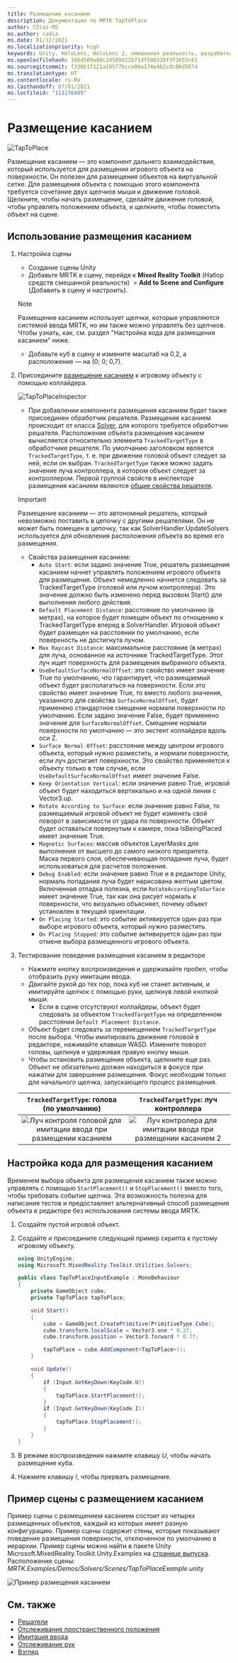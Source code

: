 ```yaml
---
title: Размещение касанием
description: Документация по MRTK TapToPlace
author: CDiaz-MS
ms.author: cadia
ms.date: 01/12/2021
ms.localizationpriority: high
keywords: Unity, HoloLens, HoloLens 2, смешанная реальность, разработка, MRTK, размещение касанием, Tap to Place,
ms.openlocfilehash: 1664509a08c2d589d22b71df580328f3f3655c61
ms.sourcegitcommit: f338b1f121a10577bcce08a174e462cdc86d5874
ms.translationtype: HT
ms.contentlocale: ru-RU
ms.lasthandoff: 07/01/2021
ms.locfileid: "113176405"
---
```

# <a name="tap-to-place"></a>Размещение касанием

![TapToPlace](../../images/solver/tap-to-place/TapToPlaceIntroGif.gif)

Размещение касанием — это компонент дальнего взаимодействия, который используется для размещения игрового объекта на поверхности. Он полезен для размещения объектов на виртуальной сетке. Для размещения объекта с помощью этого компонента требуется сочетание двух щелчков мыши и движение головой. Щелкните, чтобы начать размещение, сделайте движение головой, чтобы управлять положением объекта, и щелкните, чтобы поместить объект на сцене.

## <a name="using-tap-to-place"></a>Использование размещения касанием

1. Настройка сцены
    - Создание сцены Unity
    - Добавьте MRTK в сцену, перейдя к **Mixed Reality Toolkit** (Набор средств смешанной реальности)  >  **Add to Scene and Configure** (Добавить в сцену и настроить).
    > [!NOTE]
    > Размещение касанием использует щелчки, которые управляются системой ввода MRTK, но им также можно управлять без щелчков. Чтобы узнать, как, см. раздел "Настройка кода для размещения касанием" ниже.
    - Добавьте куб в сцену и измените масштаб на 0,2, а расположение — на (0; 0; 0,7).
1. Присоедините [размещение касанием](xref:Microsoft.MixedReality.Toolkit.Utilities.Solvers.TapToPlace) к игровому объекту с помощью коллайдера.

    ![TapToPlaceInspector](../../images/solver/tap-to-place/TapToPlaceInspector2.png)

    - При добавлении компонента размещения касанием будет также присоединен обработчик решателя. Размещение касанием происходит от класса [Solver](solver.md), для которого требуется обработчик решателя. Расположение объекта размещения касанием вычисляется относительно элемента `TrackedTargetType` в обработчике решателя. По умолчанию заголовком является `TrackedTargetType`, т. е. при движении головой объект следует за ней, если он выбран.  `TrackedTargetType` также можно задать значение луча контроллера, в котором объект следует за контроллером. Первой группой свойств в инспекторе размещения касанием являются [общие свойства решателя](solver.md#common-solver-properties).  
    > [!IMPORTANT]
    > Размещение касанием — это автономный решатель, который невозможно поставить в цепочку с другими решателями. Он не может быть помещен в цепочку, так как SolverHandler.UpdateSolvers используется для обновления расположения объекта во время его размещения.
    - Свойства размещения касанием:
        - `Auto Start`: если задано значение True, решатель размещения касанием начнет управлять положением игрового объекта для размещения. Объект немедленно начнется следовать за TrackedTargetType (головой или лучом контроллера). Это значение должно быть изменено перед вызовом Start() для выполнения любого действия.
        - `Default Placement Distance`: расстояние по умолчанию (в метрах), на которое будет помещен объект по отношению к TrackedTargetType вперед в SolverHandler. Игровой объект будет размещен на расстоянии по умолчанию, если поверхность не достигнута лучом.
        - `Max Raycast Distance`: максимальное расстояние (в метрах) для луча, основанное на источнике TrackedTargetType. Этот луч ищет поверхность для размещения выбранного объекта.
        - `UseDefaultSurfaceNormalOffset`: это свойство имеет значение True по умолчанию, что гарантирует, что размещаемый объект будет располагаться на поверхности. Если это свойство имеет значение True, то вместо любого значения, указанного для свойства `SurfaceNormalOffset`, будет применено стандартное смещение нормали поверхности по умолчанию. Если задано значение False, будет применено значение для `SurfaceNormalOffset`. Смещение нормали поверхности по умолчанию — это экстент коллайдера вдоль оси Z.
        - `Surface Normal Offset`: расстояние между центром игрового объекта, который нужно разместить, и нормали поверхности, если луч достигает поверхности. Это свойство применяется к объекту только в том случае, если `UseDefaultSurfaceNormalOffset` имеет значение False.
        - `Keep Orientation Vertical`: если значение равно True, игровой объект будет находиться вертикально и на одной линии с Vector3.up.
        - `Rotate According to Surface`: если значение равно False, то размещаемый игровой объект не будет изменять свой поворот в зависимости от удара по поверхности.  Объект будет оставаться повернутым к камере, пока IsBeingPlaced имеет значение True.
        - `Magnetic Surfaces`: массив объектов LayerMasks для выполнения от высшего до самого низкого приоритета. Маска первого слоя, обеспечивающая попадание луча, будет использоваться для расчетов положения.
        - `Debug Enabled`: если значение равно True и в редакторе Unity, нормаль попадания луча будет нарисована желтым цветом. Включенная отладка полезна, если `RotateAccordingToSurface` имеет значение True, так как она рисует нормаль к поверхности, что визуально объясняет, почему объект установлен в текущей ориентации.
        - `On Placing Started`: это событие активируется один раз при выборе игрового объекта, который нужно разместить.
        - `On Placing Stopped`: это событие активируется один раз при отмене выбора размещенного игрового объекта.

1. Тестирование поведения размещения касанием в редакторе
    - Нажмите кнопку воспроизведения и удерживайте пробел, чтобы отобразить руку имитации ввода.
    - Двигайте рукой до тех пор, пока куб не станет активным, и имитируйте щелчок с помощью руки, щелкнув левой кнопкой мыши.
        - Если в сцене отсутствуют коллайдеры, объект будет следовать за объектом `TrackedTargetType` на определенном расстоянии `Default Placement Distance`.
    - Объект будет следовать за перемещением `TrackedTargetType` после выбора. Чтобы имитировать движение головой в редакторе, нажимайте клавиши WASD. Измените поворот головы, щелкнув и удерживая правую кнопку мыши.
    - Чтобы остановить размещение объекта, щелкните еще раз.  Объект не обязательно должен находиться в фокусе при нажатии для завершения размещения. Фокус необходим только для начального щелчка, запускающего процесс размещения.

    `TrackedTargetType`: голова (по умолчанию) |  `TrackedTargetType`: луч контроллера
    :-------------------------:|:-------------------------:
    ![Луч контроля головой для имитации ввода при размещении касанием](../../images/solver/tap-to-place/TapToPlaceInputSimulationHead.gif)  |  ![Луч контролера для имитации ввода при размещении касанием 2](../../images/solver/tap-to-place/TapToPlaceInputSimulationControllerRay.gif)

## <a name="tap-to-place-code-configurability"></a>Настройка кода для размещения касанием

Временем выбора объекта для размещения касанием также можно управлять с помощью `StartPlacement()` и `StopPlacement()` вместо того, чтобы требовать событие щелчка. Эта возможность полезна для написания тестов и предоставляет альтернативный способ размещения объекта в редакторе без использования системы ввода MRTK.

1. Создайте пустой игровой объект.
1. Создайте и присоедините следующий пример скрипта к пустому игровому объекту.

    ```c#
    using UnityEngine;
    using Microsoft.MixedReality.Toolkit.Utilities.Solvers;

    public class TapToPlaceInputExample : MonoBehaviour
    {
        private GameObject cube;
        private TapToPlace tapToPlace;

        void Start()
        {
            cube = GameObject.CreatePrimitive(PrimitiveType.Cube);
            cube.transform.localScale = Vector3.one * 0.2f;
            cube.transform.position = Vector3.forward * 0.7f;

            tapToPlace = cube.AddComponent<TapToPlace>();
        }

        void Update()
        {
            if (Input.GetKeyDown(KeyCode.U))
            {
                tapToPlace.StartPlacement();
            }
            if (Input.GetKeyDown(KeyCode.I))
            {
                tapToPlace.StopPlacement();
            }
        }
    }
    ```

1. В режиме воспроизведения нажмите клавишу *U*, чтобы начать размещение куба.
1. Нажмите клавишу *I*, чтобы прервать размещение.

## <a name="tap-to-place-example-scene"></a>Пример сцены с размещением касанием

Пример сцены с размещением касанием состоит из четырех размещенных объектов, каждый из которых имеет разную конфигурацию. Пример сцены содержит стены, которые показывают поведение размещения поверхности, отключенное по умолчанию в иерархии. Пример сцены можно найти в пакете Unity Microsoft.MixedReality.Toolkit.Unity.Examples на [странице выпуска](https://github.com/Microsoft/MixedRealityToolkit-Unity/releases). Расположение сцены: *MRTK.Examples/Demos/Solvers/Scenes/TapToPlaceExample.unity*

![Пример размещения касанием](../../images/solver/tap-to-place/TapToPlaceExampleScene.gif)

## <a name="see-also"></a>См. также

- [Решатели](solver.md)
- [Отслеживание пространственного положения](../../spatial-awareness/spatial-awareness-getting-started.md)
- [Имитация ввода](../../input-simulation/input-simulation-service.md)
- [Отслеживание рук](../../input/hand-tracking.md)
- [Взгляд](../../input/gaze.md)
